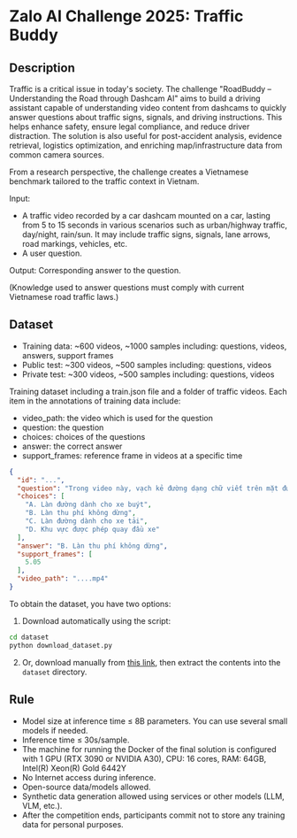 # Zalo AI Challenge 2025: Traffic Buddy

## Description

Traffic is a critical issue in today's society. The challenge "RoadBuddy – Understanding the Road through Dashcam AI" aims to build a driving assistant capable of understanding video content from dashcams to quickly answer questions about traffic signs, signals, and driving instructions. This helps enhance safety, ensure legal compliance, and reduce driver distraction. The solution is also useful for post-accident analysis, evidence retrieval, logistics optimization, and enriching map/infrastructure data from common camera sources.

From a research perspective, the challenge creates a Vietnamese benchmark tailored to the traffic context in Vietnam.

Input: 
- A traffic video recorded by a car dashcam mounted on a car, lasting from 5 to 15 seconds in various scenarios such as urban/highway traffic, day/night, rain/sun. It may include traffic signs, signals, lane arrows, road markings, vehicles, etc.
- A user question.

Output: Corresponding answer to the question.

(Knowledge used to answer questions must comply with current Vietnamese road traffic laws.)

## Dataset

* Training data: ~600 videos, ~1000 samples including: questions, videos, answers, support frames 
* Public test: ~300 videos, ~500 samples including: questions, videos
* Private test: ~300 videos, ~500 samples including: questions, videos 

Training dataset including a train.json file and a folder of traffic videos. Each item in the annotations of training data include:

- video_path: the video which is used for the question 
- question: the question
- choices: choices of the questions 
- answer: the correct answer
- support_frames: reference frame in videos at a specific time

```json
{
  "id": "...",
  "question": "Trong video này, vạch kẻ đường dạng chữ viết trên mặt đường có ý nghĩa gì?",
  "choices": [
    "A. Làn đường dành cho xe buýt",
    "B. Làn thu phí không dừng",
    "C. Làn đường dành cho xe tải",
    "D. Khu vực được phép quay đầu xe"
  ],
  "answer": "B. Làn thu phí không dừng",
  "support_frames": [
    5.05
  ],
  "video_path": "....mp4"
}
```

To obtain the dataset, you have two options:

1. Download automatically using the script:
```bash
cd dataset
python download_dataset.py
```

2. Or, download manually from [this link](https://drive.google.com/file/d/1F6X7vKzp18wQ6TnNnUuQrQq-OQ19TzZT/view?usp=sharing), then extract the contents into the `dataset` directory.

## Rule

- Model size at inference time ≤ 8B parameters. You can use several small models if needed.
- Inference time ≤ 30s/sample.
- The machine for running the Docker of the final solution is configured with 1 GPU (RTX 3090 or NVIDIA A30), CPU: 16 cores, RAM: 64GB, Intel(R) Xeon(R) Gold 6442Y
- No Internet access during inference.
- Open-source data/models allowed.
- Synthetic data generation allowed using services or other models (LLM, VLM, etc.).
- After the competition ends, participants commit not to store any training data for personal purposes.